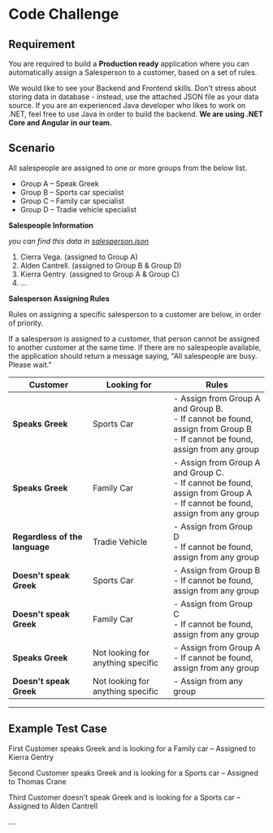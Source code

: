 # Code  Challenge

## Requirement

You are required to build a **Production ready** application where you can automatically assign a Salesperson to a customer, based on a set of rules.

We would like to see your Backend and Frontend skills. Don't stress about storing data in database - instead, use the attached JSON file as your data source. 
If you are an experienced Java developer who likes to work on .NET, feel free to use Java in order to build the backend. **We are using .NET Core and Angular in our team.**

## Scenario

All salespeople are assigned to one or more groups from the below list.

- Group A – Speak Greek
- Group B – Sports car specialist
- Group C – Family car specialist
- Group D – Tradie vehicle specialist

**Salespeople Information** 

*you can find this data in [salesperson.json](salesperson.json)*

1. Cierra Vega. (assigned to Group A)
2. Alden Cantrell. (assigned to Group B & Group D)
3. Kierra Gentry. (assigned to Group A & Group C)
4. ...

**Salesperson Assigning Rules**

Rules on assigning a specific salesperson to a customer are below, in order of priority.

If a salesperson is assigned to a customer, that person cannot be assigned to another customer at the same time. If there are no salespeople available, the application should return a message saying, &quot;All salespeople are busy. Please wait.&quot;

| **Customer** | **Looking for** | **Rules** |
| --- | --- | --- |
| **Speaks Greek** | Sports Car | - Assign from Group A and Group B. <br/> - If cannot be found, assign from Group B <br/> - If cannot be found, assign from any group |
| **Speaks Greek** | Family Car | - Assign from Group A and Group C. <br/> - If cannot be found, assign from Group A <br/> - If cannot be found, assign from any group |
| **Regardless of the language** | Tradie Vehicle | - Assign from Group D <br/> - If cannot be found, assign from any group |
| **Doesn't speak Greek** | Sports Car | - Assign from Group B <br/> - If cannot be found, assign from any group |
| **Doesn't speak Greek** | Family Car | - Assign from Group C <br/> - If cannot be found, assign from any group |
| **Speaks Greek** | Not looking for anything specific | - Assign from Group A <br/> - If cannot be found, assign from any group |
| **Doesn't speak Greek** | Not looking for anything specific | - Assign from any group |

<hr/>

## Example Test Case

First Customer speaks Greek and is looking for a Family car – Assigned to Kierra Gentry

Second Customer speaks Greek and is looking for a Sports car – Assigned to Thomas Crane

Third Customer doesn't speak Greek and is looking for a Sports car – Assigned to Alden Cantrell

….
